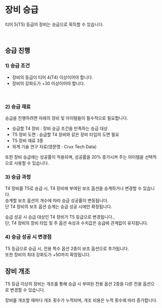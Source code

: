 # 장비 승급

티어 5(T5) 등급의 장비는 승급으로 획득할 수 있습니다.

<br>


## 승급 진행


### 1) 승급 조건
- 장비의 등급이 티어 4(T4) 이상이어야 합니다.
- 장비의 강화도가 +30 이상이어야 합니다.

<br>


### 2) 승급 재료

승급을 진행하려면 아래의 장비 및 아이템들이 필수적으로 필요합니다.

- 승급할 T4 장비 : 장비 승급 조건을 만족하는 승급 대상
- T5 장비 도면 : 승급할 T4 장비와 같은 장비 타입의 도면 필요
- T5 장비 재료 3종
- 외계 기술 연구 자료(영문명 : Crux Tech Data)


또한 장비 승급에는 성공률이 적용되며, 성공률을 20% 증가시켜 주는 아이템을 선택적으로 사용할 수 있습니다.



### 3) 승급 과정

T4 장비를 T5로 승급 시, T4 장비에 부여된 보조 옵션을 승계하거나 변경할 수 있습니다.<br>
승계할 보조 옵션의 개수에 따라 승급 성공률이 변동됩니다.<br>
단 T4 장비의 보조 옵션 승계는 승급 성공 시에만 확정됩니다.

승급 성공 시 승급 대상인 T4 장비가 T5 등급으로 변경됩니다.,<br>
단, T4 장비의 장비 타입 및 주 옵션 속성과 수치값은 승급에 관계없이 유지됩니다.


### 4) 승급 성공 시 변경점


T5 등급으로 승급 시, 전용 특수 옵션 2종이 보조 옵션으로 추가됩니다.<br>
또한 장비의 최대 강화도가 +50까지 확장됩니다.




## 장비 개조

T5 등급 이상의 장비는 개조를 통해 승급 시 부여된 전용 옵션 2종을 다른 전용 옵션으로 변경할 수 있습니다.<br>

장비를 개조할 때마다 개조 횟수가 누적되며, 개조 비용은 누적 횟수에 따라 증가합니다.

